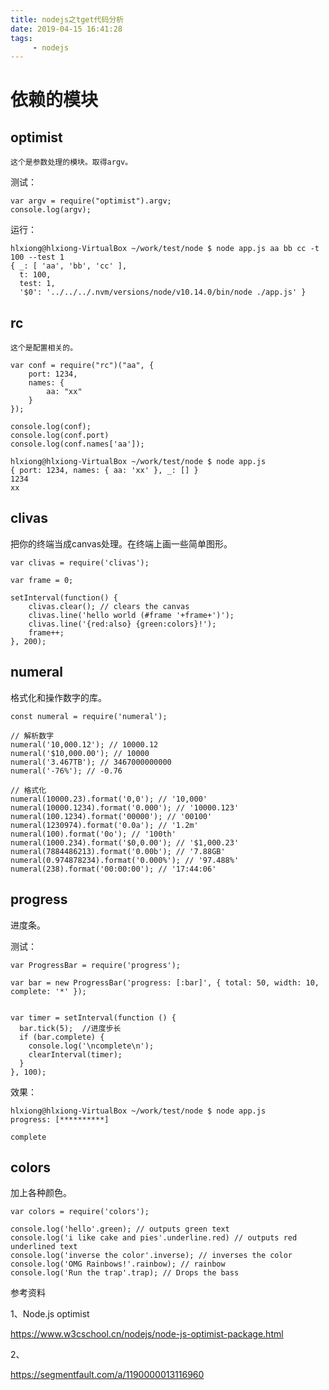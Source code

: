 ```yaml
---
title: nodejs之tget代码分析
date: 2019-04-15 16:41:28
tags:
	 - nodejs
---
```




# 依赖的模块

## optimist

```
这个是参数处理的模块。取得argv。
```

测试：

```
var argv = require("optimist").argv;
console.log(argv);
```

运行：

```
hlxiong@hlxiong-VirtualBox ~/work/test/node $ node app.js aa bb cc -t 100 --test 1
{ _: [ 'aa', 'bb', 'cc' ],
  t: 100,
  test: 1,
  '$0': '../../../.nvm/versions/node/v10.14.0/bin/node ./app.js' }
```

## rc

```
这个是配置相关的。
```

```
var conf = require("rc")("aa", {
    port: 1234,
    names: {
        aa: "xx"
    }
});

console.log(conf);
console.log(conf.port)
console.log(conf.names['aa']);
```

```
hlxiong@hlxiong-VirtualBox ~/work/test/node $ node app.js
{ port: 1234, names: { aa: 'xx' }, _: [] }
1234
xx
```



## clivas

把你的终端当成canvas处理。在终端上画一些简单图形。

```
var clivas = require('clivas');

var frame = 0;

setInterval(function() {
    clivas.clear(); // clears the canvas
    clivas.line('hello world (#frame '+frame+')');
    clivas.line('{red:also} {green:colors}!');
    frame++;
}, 200);
```

## numeral

格式化和操作数字的库。

```
const numeral = require('numeral');

// 解析数字
numeral('10,000.12'); // 10000.12
numeral('$10,000.00'); // 10000
numeral('3.467TB'); // 3467000000000
numeral('-76%'); // -0.76

// 格式化
numeral(10000.23).format('0,0'); // '10,000'
numeral(10000.1234).format('0.000'); // '10000.123'
numeral(100.1234).format('00000'); // '00100'
numeral(1230974).format('0.0a'); // '1.2m'
numeral(100).format('0o'); // '100th'
numeral(1000.234).format('$0,0.00'); // '$1,000.23'
numeral(7884486213).format('0.00b'); // '7.88GB'
numeral(0.974878234).format('0.000%'); // '97.488%'
numeral(238).format('00:00:00'); // '17:44:06'
```

## progress

进度条。

测试：

```
var ProgressBar = require('progress');

var bar = new ProgressBar('progress: [:bar]', { total: 50, width: 10, complete: '*' });


var timer = setInterval(function () {
  bar.tick(5);  //进度步长
  if (bar.complete) {
    console.log('\ncomplete\n');
    clearInterval(timer);
  }
}, 100);
```

效果：

```
hlxiong@hlxiong-VirtualBox ~/work/test/node $ node app.js         
progress: [**********]

complete
```

## colors

加上各种颜色。

```
var colors = require('colors');

console.log('hello'.green); // outputs green text
console.log('i like cake and pies'.underline.red) // outputs red underlined text
console.log('inverse the color'.inverse); // inverses the color
console.log('OMG Rainbows!'.rainbow); // rainbow
console.log('Run the trap'.trap); // Drops the bass
```



参考资料

1、Node.js optimist

https://www.w3cschool.cn/nodejs/node-js-optimist-package.html

2、

https://segmentfault.com/a/1190000013116960
